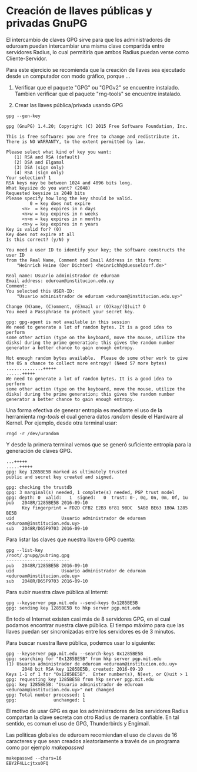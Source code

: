 # Creación de llaves públicas y privadas GnuPG

El intercambio de claves GPG sirve para que los administradores de eduroam puedan intercambiar una misma clave compartida entre servidores Radius, lo cual permitiría que ambos Radius puedan verse como Cliente-Servidor.

Para este ejercicio se recomienda que la creación de llaves sea ejecutado desde un computador con modo gráfico, porque ...

1. Verificar que el paquete "GPG" ou "GPGv2" se encuentre instalado. Tambien verificar que el paquete "rng-tools" se encuentre instalado.

2. Crear las llaves pública/privada usando GPG

```
gpg --gen-key

gpg (GnuPG) 1.4.20; Copyright (C) 2015 Free Software Foundation, Inc.

This is free software: you are free to change and redistribute it.
There is NO WARRANTY, to the extent permitted by law.

Please select what kind of key you want:
   (1) RSA and RSA (default)
   (2) DSA and Elgamal
   (3) DSA (sign only)
   (4) RSA (sign only)
Your selection? 1
RSA keys may be between 1024 and 4096 bits long.
What keysize do you want? (2048) 
Requested keysize is 2048 bits
Please specify how long the key should be valid.
         0 = key does not expire
      <n>  = key expires in n days
      <n>w = key expires in n weeks
      <n>m = key expires in n months
      <n>y = key expires in n years
Key is valid for? (0) 
Key does not expire at all
Is this correct? (y/N) y

You need a user ID to identify your key; the software constructs the user ID
from the Real Name, Comment and Email Address in this form:
    "Heinrich Heine (Der Dichter) <heinrichh@duesseldorf.de>"

Real name: Usuario administrador de eduroam
Email address: eduroam@institucion.edu.uy
Comment: 
You selected this USER-ID:
    "Usuario administrador de eduroam <eduroam@institucion.edu.uy>"

Change (N)ame, (C)omment, (E)mail or (O)kay/(Q)uit? O
You need a Passphrase to protect your secret key.

gpg: gpg-agent is not available in this session
We need to generate a lot of random bytes. It is a good idea to perform
some other action (type on the keyboard, move the mouse, utilize the
disks) during the prime generation; this gives the random number
generator a better chance to gain enough entropy.

Not enough random bytes available.  Please do some other work to give
the OS a chance to collect more entropy! (Need 57 more bytes)
..............+++++
......+++++
We need to generate a lot of random bytes. It is a good idea to perform
some other action (type on the keyboard, move the mouse, utilize the
disks) during the prime generation; this gives the random number
generator a better chance to gain enough entropy.

```
Una forma efectiva de generar entropia es mediante el uso de la herramienta *rng-tools* el cual genera datos *random* desde el Hardware al Kernel. Por ejemplo, desde otra terminal usar:

```
rngd -r /dev/urandom

```
Y desde la primera terminal vemos que se generó suficiente entropia para la generación de claves GPG.

```
...+++++
.....+++++
gpg: key 1285BE5B marked as ultimately trusted
public and secret key created and signed.

gpg: checking the trustdb
gpg: 3 marginal(s) needed, 1 complete(s) needed, PGP trust model
gpg: depth: 0  valid:   1  signed:   0  trust: 0-, 0q, 0n, 0m, 0f, 1u
pub   2048R/1285BE5B 2016-09-10
      Key fingerprint = FD2D CFB2 E2B3 6F81 90DC  5ABB BE63 1B0A 1285 BE5B
uid                  Usuario administrador de eduroam <eduroam@institucion.edu.uy>
sub   2048R/D65F9703 2016-09-10
```
Para listar las claves que nuestra llavero GPG cuenta:
```
gpg --list-key
/root/.gnupg/pubring.gpg
------------------------
pub   2048R/1285BE5B 2016-09-10
uid                  Usuario administrador de eduroam <eduroam@institucion.edu.uy>
sub   2048R/D65F9703 2016-09-10
```
Para subir nuestra clave pública al Internt:
```
gpg --keyserver pgp.mit.edu --send-keys 0x1285BE5B
gpg: sending key 1285BE5B to hkp server pgp.mit.edu
```
En todo el Internet existen casi más de 8 servidores GPG, en el cual podamos encontrar nuestra clave pública. El tiempo máximo para que las llaves puedan ser sincronizadas entre los servidores es de 3 minutos.

Para buscar nuestra llave pública, podemos usar lo siguiente:
```
gpg --keyserver pgp.mit.edu --search-keys 0x1285BE5B   
gpg: searching for "0x1285BE5B" from hkp server pgp.mit.edu
(1)	Usuario administrador de eduroam <eduroam@institucion.edu.uy>
	  2048 bit RSA key 1285BE5B, created: 2016-09-10
Keys 1-1 of 1 for "0x1285BE5B".  Enter number(s), N)ext, or Q)uit > 1
gpg: requesting key 1285BE5B from hkp server pgp.mit.edu
gpg: key 1285BE5B: "Usuario administrador de eduroam <eduroam@institucion.edu.uy>" not changed
gpg: Total number processed: 1
gpg:              unchanged: 1
```
El motivo de usar GPG es que los administradores de los servidores Radius compartan la clave secreta con otro Radius de manera confiable. En tal sentido, es comun el uso de GPG, Thunderbirds y Engimail.

Las politicas globales de eduroam recomiendan el uso de claves de 16 caracteres y que sean creados aleatoriamente a través de un programa como por ejemplo *makepasswd*
```
makepasswd --chars=16
EBY2F4LLcjtxs0FQ
```
